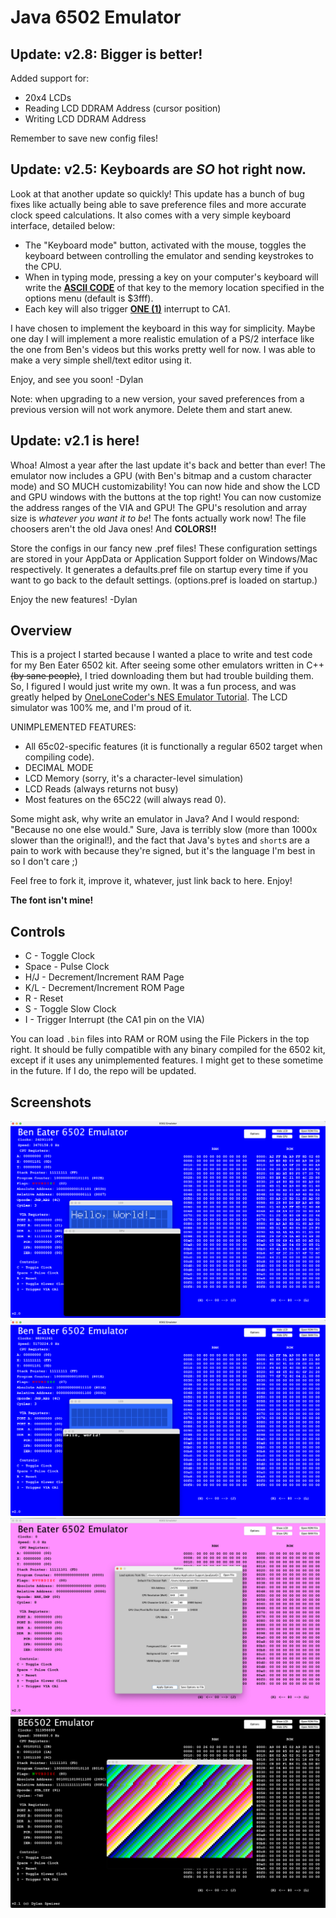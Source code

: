 # Java 6502 Emulator

## Update: v2.8: Bigger is better!
Added support for:
- 20x4 LCDs
- Reading LCD DDRAM Address (cursor position)
- Writing LCD DDRAM Address

Remember to save new config files!

## Update: v2.5: Keyboards are _SO_ hot right now.
Look at that another update so quickly! This update has a bunch of bug fixes like actually being able to save preference files and more accurate clock speed calculations. It also comes with a very simple keyboard interface, detailed below:

- The "Keyboard mode" button, activated with the mouse, toggles the keyboard between controlling the emulator and sending keystrokes to the CPU.
- When in typing mode, pressing a key on your computer's keyboard will write the <ins>**ASCII CODE**</ins> of that key to the memory location specified in the options menu (default is $3fff).
- Each key will also trigger <ins>**ONE (1)**</ins> interrupt to CA1.

I have chosen to implement the keyboard in this way for simplicity. Maybe one day I will implement a more realistic emulation of a PS/2 interface like the one from Ben's videos but this works pretty well for now. I was able to make a very simple shell/text editor using it.

Enjoy, and see you soon!
-Dylan

Note: when upgrading to a new version, your saved preferences from a previous version will not work anymore. Delete them and start anew.

## Update: v2.1 is here!
Whoa! Almost a year after the last update it's back and better than ever! The emulator now includes a GPU (with Ben's bitmap and a custom character mode) and SO MUCH customizability!
You can now hide and show the LCD and GPU windows with the buttons at the top right!
You can now customize the address ranges of the VIA and GPU!
The GPU's resolution and array size is _whatever you want it to be_!
The fonts actually work now!
The file choosers aren't the old Java ones!
And **COLORS!!**

Store the configs in our fancy new .pref files!
These configuration settings are stored in your AppData or Application Support folder on Windows/Mac respectively. It generates a defaults.pref file on startup every time if you want to go back to the default settings. (options.pref is loaded on startup.)

Enjoy the new features!
-Dylan

## Overview
This is a project I started because I wanted a place to write and test code for my Ben Eater 6502 kit. After seeing some other emulators written in C++ ~~(by sane people)~~, I tried downloading them but had trouble building them. So, I figured I would just write my own. It was a fun process, and was greatly helped by [OneLoneCoder's NES Emulator Tutorial](https://github.com/OneLoneCoder/olcNES). The LCD simulator was 100% me, and I'm proud of it.

UNIMPLEMENTED FEATURES:
 - All 65c02-specific features (it is functionally a regular 6502 target when compiling code).
 - DECIMAL MODE
 - LCD Memory (sorry, it's a character-level simulation)
 - LCD Reads (always returns not busy)
 - Most features on the 65C22 (will always read 0).

Some might ask, why write an emulator in Java? And I would respond: "Because no one else would." Sure, Java is terribly slow (more than 1000x slower than the original!), and the fact that Java's ```byte```s and ```short```s are a pain to work with because they're signed, but it's the language I'm best in so I don't care ;)

Feel free to fork it, improve it, whatever, just link back to here. Enjoy!

**The font isn't mine!**

## Controls
- C - Toggle Clock
- Space - Pulse Clock
- H/J - Decrement/Increment RAM Page
- K/L - Decrement/Increment ROM Page
- R - Reset
- S - Toggle Slow Clock
- I - Trigger Interrupt (the CA1 pin on the VIA)
   
You can load ```.bin``` files into RAM or ROM using the File Pickers in the top right. It should be fully compatible with any binary compiled for the 6502 kit, except if it uses any unimplemented features. I might get to these sometime in the future. If I do, the repo will be updated.

## Screenshots
![Screenshot 0](screenshots/screenshot0.png?raw=true)
![Screenshot 1](screenshots/screenshot1.png?raw=true)
![Screenshot 2](screenshots/screenshot2.png?raw=true)
![Screenshot 3](screenshots/screenshot3.png?raw=true)
